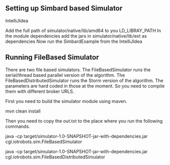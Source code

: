Setting up Simbard based Simulator
---------------------------------

IntelliJIdea

Add the full path of simulator/native/lib/amd64 to you LD_LIBRAY_PATH
In the module dependencies add the jars in simulator/native/lib/ext as dependencies 
Now run the SimbardExample from the IntelliJIdea

Running FileBased Simulator
---------------------------

There are two file based simulators. The FileBasedSimulator runs the serial/thread based parallel version of the algorithm.
The FileBasedDistributedSimulator runs the Storm version of the algorithm. The parameters are hard coded in those at the moment. 
So you need to compile them with different broker URLS. 

First you need to build the simulator module using maven. 
 
mvn clean install

Then you need to copy the out.txt to the place where you run the following commands.

java -cp target/simulator-1.0-SNAPSHOT-jar-with-dependencies.jar cgl.iotrobots.sim.FileBasedSimulator

java -cp target/simulator-1.0-SNAPSHOT-jar-with-dependencies.jar cgl.iotrobots.sim.FileBasedDistributedSimulator

